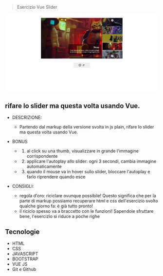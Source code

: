 > Esercizio  Vue Slider

![preview](./.github/preview.png)

## rifare lo slider ma questa volta usando Vue.
- DESCRIZIONE:
    - Partendo dal markup della versione svolta in js plain, rifare lo slider ma questa volta usando Vue.

- BONUS
  - 1. al click su una thumb, visualizzare in grande l'immagine corrispondente
  - 2. applicare l'autoplay allo slider: ogni 3 secondi, cambia immagine automaticamente
  - 3. quando il mouse va in hover sullo slider, bloccare l'autoplay e farlo riprendere quando esce

- CONSIGLI:
  - regola d'oro: riciclare ovunque possibile! Questo significa che per la parte di markup possiamo recuperare html e css dell'esercizio svolto qualche giorno fa: è già tutto pronto!
  -  il riciclo spesso va a braccetto con le funzioni! Sapendole sfruttare bene, l'esercizio si riduce a poche righe
## Tecnologie

- HTML
- CSS
- JAVASCRIPT
- BOOTSTRAP
- VUE JS
- Git e Github

